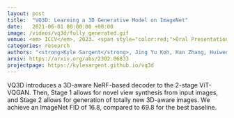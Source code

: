 ```yaml
---
layout: post
title:  "VQ3D: Learning a 3D Generative Model on ImageNet"
date:   2021-06-01 00:00:00 +00:00
image: /videos/vq3d/fully_generated.gif
venue: <em> ICCV</em>, 2023. <span style="color:red;">Oral Presentation. </span><span style="color:#e75480;">Best paper finalist</span>.
categories: research
authors: "<strong>Kyle Sargent</strong>, Jing Yu Koh, Han Zhang, Huiwen Chang, Charles Herrmann, Pratul Srinivasan, Jiajun Wu, Deqing Sun"
arxiv: https://arxiv.org/abs/2302.06833
projectpage: https://kylesargent.github.io/vq3d
---
```

VQ3D introduces a 3D-aware NeRF-based decoder to the 2-stage ViT-VQGAN. Then, Stage 1 allows for novel view synthesis from input images, and Stage 2 allows for generation of totally new 3D-aware images. We achieve an ImageNet FID of 16.8, compared to 69.8 for the best baseline.